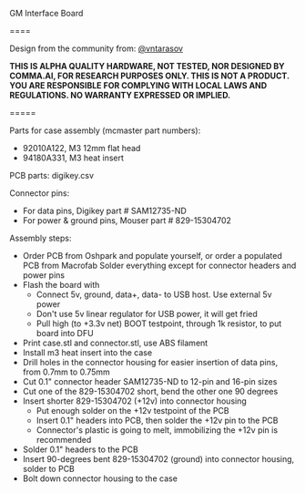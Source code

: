 GM Interface Board

====

Design from the community from: [@vntarasov](https://github.com/vntarasov)

**THIS IS ALPHA QUALITY HARDWARE, NOT TESTED, NOR DESIGNED BY COMMA.AI, FOR RESEARCH PURPOSES ONLY. THIS IS NOT A PRODUCT.
YOU ARE RESPONSIBLE FOR COMPLYING WITH LOCAL LAWS AND REGULATIONS.
NO WARRANTY EXPRESSED OR IMPLIED.**

=====

Parts for case assembly (mcmaster part numbers):
- 92010A122, M3 12mm flat head
- 94180A331, M3 heat insert

PCB parts: digikey.csv

Connector pins:
- For data pins, Digikey part # SAM12735-ND
- For power & ground pins, Mouser part # 829-15304702

Assembly steps:
- Order PCB from Oshpark and populate yourself, or order a populated PCB from Macrofab
  Solder everything except for connector headers and power pins
- Flash the board with
  - Connect 5v, ground, data+, data- to USB host. Use external 5v power
  - Don't use 5v linear regulator for USB power, it will get fried
  - Pull high (to +3.3v net) BOOT testpoint, through 1k resistor, to put board into DFU
- Print case.stl and connector.stl, use ABS filament
- Install m3 heat insert into the case
- Drill holes in the connector housing for easier insertion of data pins, from 0.7mm to 0.75mm
- Cut 0.1" connector header SAM12735-ND to 12-pin and 16-pin sizes
- Cut one of the 829-15304702 short, bend the other one 90 degrees
- Insert shorter 829-15304702 (+12v) into connector housing
  - Put enough solder on the +12v testpoint of the PCB
  - Insert 0.1" headers into PCB, then solder the +12v pin to the PCB
  - Connector's plastic is going to melt, immobilizing the +12v pin is recommended
- Solder 0.1" headers to the PCB
- Insert 90-degrees bent 829-15304702 (ground) into connector housing, solder to PCB
- Bolt down connector housing to the case
